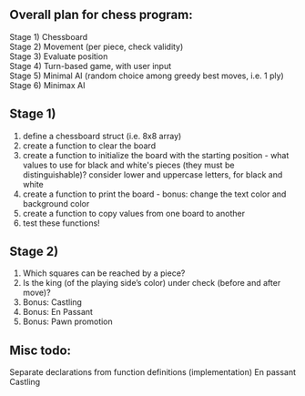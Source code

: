 ## Overall plan for chess program:
Stage 1) Chessboard\
Stage 2) Movement (per piece, check validity)\
Stage 3) Evaluate position\
Stage 4) Turn-based game, with user input\
Stage 5) Minimal AI (random choice among greedy best moves, i.e. 1 ply)\
Stage 6) Minimax AI

## Stage 1)
1. define a chessboard struct (i.e. 8x8 array)
2. create a function to clear the board
3. create a function to initialize the board with the starting position - what values to use for black and white's pieces (they must be distinguishable)? consider lower and uppercase letters, for black and white
4. create a function to print the board - bonus: change the text color and background color
5. create a function to copy values from one board to another
6. test these functions!

## Stage 2)
1. Which squares can be reached by a piece?
2. Is the king (of the playing side’s color) under check (before and after move)?
3. Bonus: Castling
4. Bonus: En Passant
5. Bonus: Pawn promotion


## Misc todo:
Separate declarations from function definitions (implementation)
En passant
Castling

